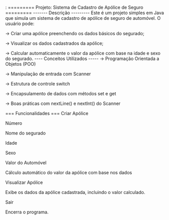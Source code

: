 :
========= Projeto: Sistema de Cadastro de Apólice de Seguro =========
 ------- Descrição ---------
 Este é um projeto simples em Java que simula um sistema de cadastro de apólice de seguro de automóvel. O usuário pode:

 -> Criar uma apólice preenchendo os dados básicos do segurado;

 -> Visualizar os dados cadastrados da apólice;

 -> Calcular automaticamente o valor da apólice com base na idade e sexo do segurado.
---- Conceitos Utilizados -----
 -> Programação Orientada a Objetos (POO)

 -> Manipulação de entrada com Scanner

 -> Estrutura de controle switch

 -> Encapsulamento de dados com métodos set e get

 -> Boas práticas com nextLine() e nextInt() do Scanner

=== Funcionalidades ===
Criar Apólice

Número

Nome do segurado

Idade

Sexo

Valor do Automóvel

Cálculo automático do valor da apólice com base nos dados

Visualizar Apólice

Exibe os dados da apólice cadastrada, incluindo o valor calculado.

Sair

Encerra o programa.

